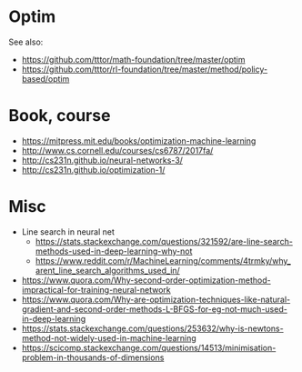 # Optim
See also:
* https://github.com/tttor/math-foundation/tree/master/optim
* https://github.com/tttor/rl-foundation/tree/master/method/policy-based/optim

# Book, course
* https://mitpress.mit.edu/books/optimization-machine-learning
* http://www.cs.cornell.edu/courses/cs6787/2017fa/
* http://cs231n.github.io/neural-networks-3/
* http://cs231n.github.io/optimization-1/

# Misc
* Line search in neural net
  * https://stats.stackexchange.com/questions/321592/are-line-search-methods-used-in-deep-learning-why-not
  * https://www.reddit.com/r/MachineLearning/comments/4trmky/why_arent_line_search_algorithms_used_in/
* https://www.quora.com/Why-second-order-optimization-method-impractical-for-training-neural-network
* https://www.quora.com/Why-are-optimization-techniques-like-natural-gradient-and-second-order-methods-L-BFGS-for-eg-not-much-used-in-deep-learning
* https://stats.stackexchange.com/questions/253632/why-is-newtons-method-not-widely-used-in-machine-learning
* https://scicomp.stackexchange.com/questions/14513/minimisation-problem-in-thousands-of-dimensions
